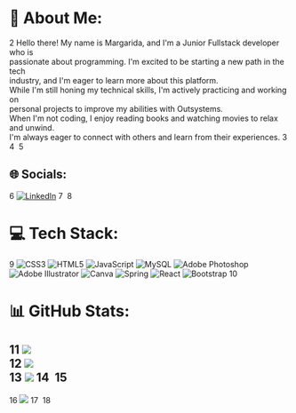 # 💫 About Me:
2
Hello there! My name is Margarida, and I'm a Junior Fullstack developer who is <br>passionate about programming. I'm excited to be starting a new path in the tech <br>industry, and I'm eager to learn more about this platform.<br>While I'm still honing my technical skills, I'm actively practicing and working on <br>personal projects to improve my abilities with Outsystems. <br>When I'm not coding, I enjoy reading books and watching movies to relax and unwind. <br>I'm always eager to connect with others and learn from their experiences. 
3
​
4
​
5
## 🌐 Socials:
6
[![LinkedIn](https://img.shields.io/badge/LinkedIn-%230077B5.svg?logo=linkedin&logoColor=white)](https://linkedin.com/in/https://www.linkedin.com/in/ana-margarida-almostdev/) 
7
​
8
# 💻 Tech Stack:
9
![CSS3](https://img.shields.io/badge/css3-%231572B6.svg?style=plastic&logo=css3&logoColor=white) ![HTML5](https://img.shields.io/badge/html5-%23E34F26.svg?style=plastic&logo=html5&logoColor=white) ![JavaScript](https://img.shields.io/badge/javascript-%23323330.svg?style=plastic&logo=javascript&logoColor=%23F7DF1E) ![MySQL](https://img.shields.io/badge/mysql-%2300f.svg?style=plastic&logo=mysql&logoColor=white) ![Adobe Photoshop](https://img.shields.io/badge/adobephotoshop-%2331A8FF.svg?style=plastic&logo=adobephotoshop&logoColor=white) ![Adobe Illustrator](https://img.shields.io/badge/adobeillustrator-%23FF9A00.svg?style=plastic&logo=adobeillustrator&logoColor=white) ![Canva](https://img.shields.io/badge/Canva-%2300C4CC.svg?style=plastic&logo=Canva&logoColor=white) ![Spring](https://img.shields.io/badge/spring-%236DB33F.svg?style=plastic&logo=spring&logoColor=white) ![React](https://img.shields.io/badge/react-%2320232a.svg?style=plastic&logo=react&logoColor=%2361DAFB) ![Bootstrap](https://img.shields.io/badge/bootstrap-%23563D7C.svg?style=plastic&logo=bootstrap&logoColor=white)
10
# 📊 GitHub Stats:
11
![](https://github-readme-stats.vercel.app/api?username=MagsAlmeida&theme=dracula&hide_border=false&include_all_commits=false&count_private=false)<br/>
12
![](https://github-readme-streak-stats.herokuapp.com/?user=MagsAlmeida&theme=dracula&hide_border=false)<br/>
13
![](https://github-readme-stats.vercel.app/api/top-langs/?username=MagsAlmeida&theme=dracula&hide_border=false&include_all_commits=false&count_private=false&layout=compact)
14
​
15
---
16
[![](https://visitcount.itsvg.in/api?id=MagsAlmeida&icon=0&color=4)](https://visitcount.itsvg.in)
17
​
18
<!-- Proudly created with GPRM ( https://gprm.itsvg.in ) -->
